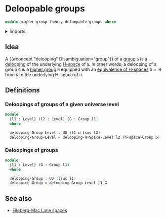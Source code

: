 # Deloopable groups

```agda
module higher-group-theory.deloopable-groups where
```

<details><summary>Imports</summary>

```agda
open import foundation.dependent-pair-types
open import foundation.universe-levels

open import group-theory.groups

open import higher-group-theory.deloopable-h-spaces
```

</details>

## Idea

A {{#concept "delooping" Disambiguation="group"}} of a
[group](group-theory.groups.md) `G` is a
[delooping](higher-group-theory.deloopable-h-spaces.md) of the underlying
[H-space](structured-types.h-spaces.md) of `G`. In other words, a delooping of a
group `G` is a [higher group](higher-group-theory.higher-groups.md) `H` equipped
with an [equivalence of H-spaces](structured-types.equivalences-h-spaces.md)
`G ≃ H` from `G` to the underlying H-space of `H`.

## Definitions

### Deloopings of groups of a given universe level

```agda
module _
  {l1 : Level} (l2 : Level) (G : Group l1)
  where

  delooping-Group-Level : UU (l1 ⊔ lsuc l2)
  delooping-Group-Level = delooping-H-Space-Level l2 (h-space-Group G)
```

### Deloopings of groups

```agda
module _
  {l1 : Level} (G : Group l1)
  where

  delooping-Group : UU (lsuc l1)
  delooping-Group = delooping-Group-Level l1 G
```

## See also

- [Eileberg-Mac Lane spaces](higher-group-theory.eilenberg-mac-lane-spaces.md)
